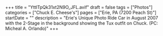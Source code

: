 +++
title = "YttITpQk31xt2N9O_JFL.avif"
draft = false
tags = ["Photos"]
categories = ["Chuck E. Cheese's"]
pages = ["Erie, PA (7200 Peach St)"]
startDate = ""
description = "Erie's Unique Photo Ride Car in August 2007 with the 2-Stage in the background showing the Tux outfit on Chuck. (PC: Micheal A. Orlando)"
+++
